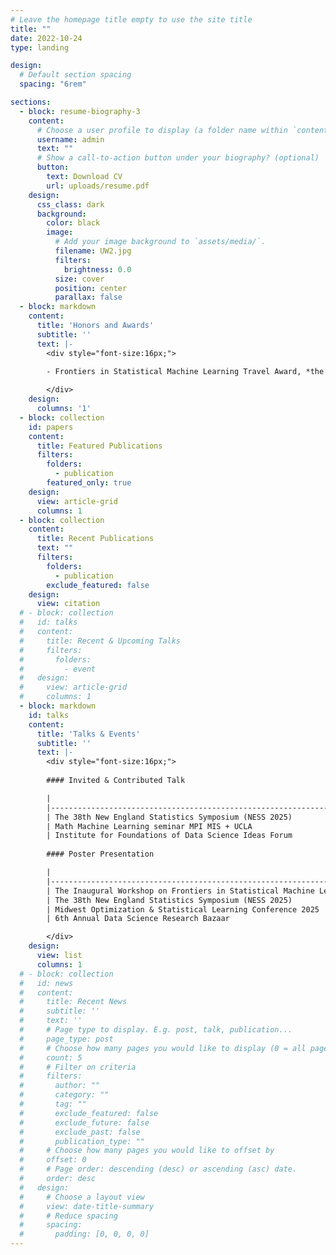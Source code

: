 ```yaml
---
# Leave the homepage title empty to use the site title
title: ""
date: 2022-10-24
type: landing

design:
  # Default section spacing
  spacing: "6rem"

sections:
  - block: resume-biography-3
    content:
      # Choose a user profile to display (a folder name within `content/authors/`)
      username: admin
      text: ""
      # Show a call-to-action button under your biography? (optional)
      button:
        text: Download CV
        url: uploads/resume.pdf
    design:
      css_class: dark
      background:
        color: black
        image:
          # Add your image background to `assets/media/`.
          filename: UW2.jpg
          filters:
            brightness: 0.0
          size: cover
          position: center
          parallax: false
  - block: markdown
    content:
      title: 'Honors and Awards'
      subtitle: ''
      text: |-
        <div style="font-size:16px;">
        
        - Frontiers in Statistical Machine Learning Travel Award, *the Institute of Mathematical Statistics (IMS)*, 2025. 

        </div>
    design:
      columns: '1'
  - block: collection
    id: papers
    content:
      title: Featured Publications
      filters:
        folders:
          - publication
        featured_only: true
    design:
      view: article-grid
      columns: 1
  - block: collection
    content:
      title: Recent Publications
      text: ""
      filters:
        folders:
          - publication
        exclude_featured: false
    design:
      view: citation
  # - block: collection
  #   id: talks
  #   content:
  #     title: Recent & Upcoming Talks
  #     filters:
  #       folders:
  #         - event
  #   design:
  #     view: article-grid
  #     columns: 1
  - block: markdown
    id: talks
    content:
      title: 'Talks & Events'
      subtitle: ''
      text: |-
        <div style="font-size:16px;">
        
        #### Invited & Contributed Talk

        |                                                              |            |         |
        |--------------------------------------------------------------|------------|---------|
        | The 38th New England Statistics Symposium (NESS 2025)        | Yale       | 2025.06 |
        | Math Machine Learning seminar MPI MIS + UCLA                 | UCLA       | 2025.03 |
        | Institute for Foundations of Data Science Ideas Forum        | UW–Madison | 2024.11 |
        
        #### Poster Presentation

        |                                                              |              |         |
        |--------------------------------------------------------------|--------------|---------|
        | The Inaugural Workshop on Frontiers in Statistical Machine Learning (FSML) | Vanderbilt | 2025.08 |
        | The 38th New England Statistics Symposium (NESS 2025)        | Yale         | 2025.06 |
        | Midwest Optimization & Statistical Learning Conference 2025  | Northwestern | 2025.05 |
        | 6th Annual Data Science Research Bazaar                      | UW–Madison   | 2025.03 |

        </div>
    design:
      view: list
      columns: 1
  # - block: collection
  #   id: news
  #   content:
  #     title: Recent News
  #     subtitle: ''
  #     text: ''
  #     # Page type to display. E.g. post, talk, publication...
  #     page_type: post
  #     # Choose how many pages you would like to display (0 = all pages)
  #     count: 5
  #     # Filter on criteria
  #     filters:
  #       author: ""
  #       category: ""
  #       tag: ""
  #       exclude_featured: false
  #       exclude_future: false
  #       exclude_past: false
  #       publication_type: ""
  #     # Choose how many pages you would like to offset by
  #     offset: 0
  #     # Page order: descending (desc) or ascending (asc) date.
  #     order: desc
  #   design:
  #     # Choose a layout view
  #     view: date-title-summary
  #     # Reduce spacing
  #     spacing:
  #       padding: [0, 0, 0, 0]
---
```

